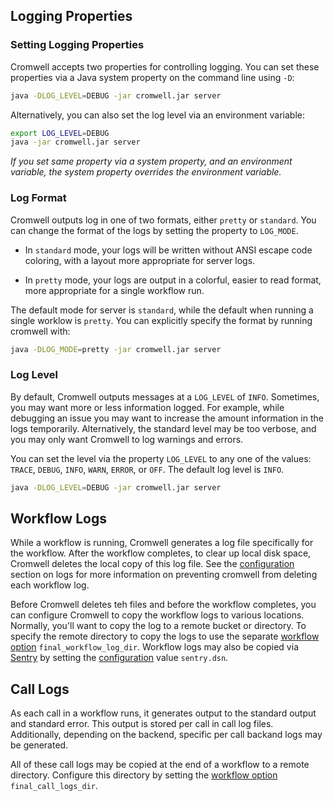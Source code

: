 ## Logging Properties

### Setting Logging Properties

Cromwell accepts two properties for controlling logging. You can set these properties via a Java system property on the command line using `-D`:

```bash
java -DLOG_LEVEL=DEBUG -jar cromwell.jar server
```

Alternatively, you can also set the log level via an environment variable:

```bash
export LOG_LEVEL=DEBUG
java -jar cromwell.jar server
```

*If you set same property via a system property, and an environment variable, the system property overrides the environment variable.*

### Log Format

Cromwell outputs log in one of two formats, either `pretty` or `standard`. You can change the format of the logs by setting the property to `LOG_MODE`.

* In `standard` mode, your logs will be written without ANSI escape code coloring, with a layout more appropriate for server logs.

* In `pretty` mode, your logs are output in a colorful, easier to read format, more appropriate for a single workflow run.

The default mode for server is `standard`, while the default when running a single worklow is `pretty`. You can explicitly specify the format by running cromwell with:

```bash
java -DLOG_MODE=pretty -jar cromwell.jar server
```

### Log Level

By default, Cromwell outputs messages at a `LOG_LEVEL` of `INFO`. Sometimes, you may want more or less information logged. For example, while debugging an issue you may want to increase the amount information in the logs temporarily. Alternatively, the standard level may be too verbose, and you may only want Cromwell to log warnings and errors.

You can set the level via the property `LOG_LEVEL` to any one of the values: `TRACE`, `DEBUG`, `INFO`, `WARN`, `ERROR`, or `OFF`. The default log level is `INFO`.

```bash
java -DLOG_LEVEL=DEBUG -jar cromwell.jar server
```

## Workflow Logs

While a workflow is running, Cromwell generates a log file specifically for the workflow. After the workflow completes, to clear up local disk space, Cromwell deletes the local copy of this log file. See the [configuration](Configuring) section on logs for more information on preventing cromwell from deleting each workflow log.

Before Cromwell deletes teh files and before the workflow completes, you can configure Cromwell to copy the workflow logs to various locations. Normally, you'll want to copy the log to a remote bucket or directory. To specify the remote directory to copy the logs to use the separate [workflow option](WorkflowOptions) `final_workflow_log_dir`. Workflow logs may also be copied via [Sentry](https://docs.sentry.io) by setting the [configuration](Configuring) value `sentry.dsn`.

## Call Logs

As each call in a workflow runs, it generates output to the standard output and standard error. This output is stored per call in call log files. Additionally, depending on the backend, specific per call backand logs may be generated.

All of these call logs may be copied at the end of a workflow to a remote directory. Configure this directory by setting the [workflow option](WorkflowOptions) `final_call_logs_dir`.
